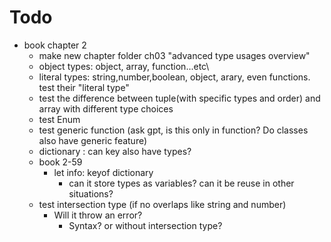 # Todo

- book chapter 2
    - make new chapter folder ch03 "advanced type usages overview"
    - object types: object, array, function...etc\
    - literal types: string,number,boolean, object, arary, even functions. test their "literal type"
    - test the difference between tuple(with specific types and order) and array with different type choices
    - test Enum
    - test generic function (ask gpt, is this only in function? Do classes also have generic feature)
    - dictionary : can key also have types?
    - book 2-59
        - let info: keyof dictionary
            - can it store types as variables? can it be reuse in other situations?
    - test intersection type (if no overlaps like string and number)
        - Will it throw an error?
            - Syntax? or without intersection type?   